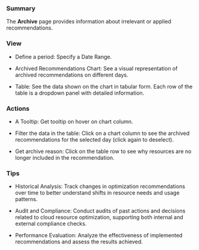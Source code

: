 ### **Summary**

The **Archive** page provides information about irrelevant or applied recommendations.

### **View**
 
- Define a period: Specify a Date Range.

- Archived Recommendations Chart: See a visual representation of archived recommendations on different days.

- Table: See the data shown on the chart in tabular form. Each row of the table is a dropdown panel with detailed information.

### **Actions**

- A Tooltip: Get tooltip on hover on chart column.

- Filter the data in the table: Click on a chart column to see the archived recommendations for the selected day (click again to deselect).

- Get archive reason: Click on the table row to see why resources are no longer included in the recommendation.

### **Tips**

- Historical Analysis: Track changes in optimization recommendations over time to better understand shifts in resource needs and usage patterns.

- Audit and Compliance: Conduct audits of past actions and decisions related to cloud resource optimization, supporting both internal and external compliance checks.

- Performance Evaluation: Analyze the effectiveness of implemented recommendations and assess the results achieved.